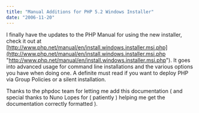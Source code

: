 ```yaml
---
title: "Manual Additions for PHP 5.2 Windows Installer"
date: "2006-11-20"
---
```


I finally have the updates to the PHP Manual for using the new installer, check it out at [http://www.php.net/manual/en/install.windows.installer.msi.php](http://www.php.net/manual/en/install.windows.installer.msi.php "http://www.php.net/manual/en/install.windows.installer.msi.php"). It goes into advanced usage for command line installations and the various options you have when doing one. A definite must read if you want to deploy PHP via Group Policies or a silent installation.

Thanks to the phpdoc team for letting me add this documentation ( and special thanks to Nuno Lopes for ( patiently ) helping me get the documentation correctly formatted ).
